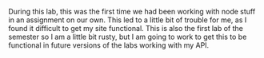 During this lab, this was the first time we had been working with node stuff in an assignment on our own.
This led to a little bit of trouble for me, as I found it difficult to get my site functional.
This is also the first lab of the semester so I am a little bit rusty, but I am going to work to get this to be functional in future versions of the labs working with my API.